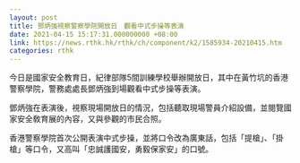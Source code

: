 ```yaml
---
layout: post
title: 鄧炳強視察警察學院開放日　觀看中式步操等表演
date: 2021-04-15 15:17:31.000000000 +08:00
link: https://news.rthk.hk/rthk/ch/component/k2/1585934-20210415.htm
categories: rthk
---
```


今日是國家安全教育日，紀律部隊5間訓練學校舉辦開放日，其中在黃竹坑的香港警察學院，警務處處長鄧炳強到場觀看中式步操等表演。

鄧炳強在表演後，視察現場開放日的情況，包括聽取現場警員介紹設備，並閱覽國家安全敎育展的內容，又與參觀的市民合照。

香港警察學院首次公開表演中式步操，並將口令改為廣東話，包括「提槍」、「掛槍」等口令，又高叫「忠誠護國安，勇毅保家安」的口號。
